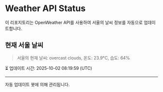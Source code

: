 
# Weather API Status

이 리포지토리는 OpenWeather API를 사용하여 서울의 날씨 정보를 자동으로 업데이트합니다.

## 현재 서울 날씨
> 서울의 현재 날씨: overcast clouds, 온도: 23.9°C, 습도: 64%

⏳ 업데이트 시간: 2025-10-02 08:19:59 (UTC)

---
자동 업데이트 봇에 의해 관리됩니다.
